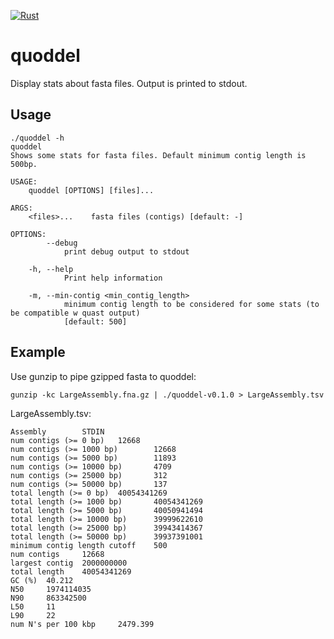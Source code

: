[![Rust](https://github.com/gglyptodon/quoddel/actions/workflows/rust.yml/badge.svg)](https://github.com/gglyptodon/quoddel/actions/workflows/rust.yml)

# quoddel

Display stats about fasta files.
Output is printed to stdout.


## Usage

```
./quoddel -h
quoddel 
Shows some stats for fasta files. Default minimum contig length is 500bp.

USAGE:
    quoddel [OPTIONS] [files]...

ARGS:
    <files>...    fasta files (contigs) [default: -]

OPTIONS:
        --debug
            print debug output to stdout

    -h, --help
            Print help information

    -m, --min-contig <min_contig_length>
            minimum contig length to be considered for some stats (to be compatible w quast output)
            [default: 500]
```

## Example

Use gunzip to pipe gzipped fasta to quoddel:

```
gunzip -kc LargeAssembly.fna.gz | ./quoddel-v0.1.0 > LargeAssembly.tsv
```

LargeAssembly.tsv:

```
Assembly        STDIN
num contigs (>= 0 bp)   12668
num contigs (>= 1000 bp)        12668
num contigs (>= 5000 bp)        11893
num contigs (>= 10000 bp)       4709
num contigs (>= 25000 bp)       312
num contigs (>= 50000 bp)       137
total length (>= 0 bp)  40054341269
total length (>= 1000 bp)       40054341269
total length (>= 5000 bp)       40050941494
total length (>= 10000 bp)      39999622610
total length (>= 25000 bp)      39943414367
total length (>= 50000 bp)      39937391001
minimum contig length cutoff    500
num contigs     12668
largest contig  2000000000
total length    40054341269
GC (%)  40.212
N50     1974114035
N90     863342500
L50     11
L90     22
num N's per 100 kbp     2479.399
```
```
